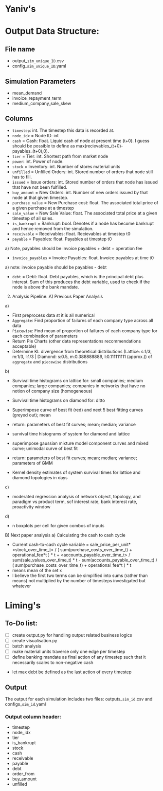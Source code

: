 # Yaniv's 

# Output Data Structure:
## File name
- output_`sim_unique_ID`.csv
- config_`sim_unique_ID`.yaml

## Simulation Parameters
- mean_demand 
- invoice_repayment_term 
- medium_company_sale_skew


## Columns
- `timestep`: int. The timestep this data is recorded at.
- `node_idx` = Node ID: int
- `cash` = Cash: float. Liquid cash of node at present time (t+0). I guess should be possible to define as max(recievables_(t+0)-payables_(t+0),0).
- `tier` = Tier: int. Shortest path from market node
- `power`: int. Power of node.
- `stock` = Inventory: int. Number of stores material units
- `unfilled` = Unfilled Orders: int. Stored number of orders that node still has to fill.
- `issued` = Issue orders: int. Stored number of orders that node has issued that have not been fulfilled.
- `buy_amount` = New Orders: int. Number of new orders issued by that node at that given timestep.
- `purchase_value` = New Purchase cost: float. The associated total price of a given purchase at a timestep
- `sale_value` = New Sale Value: float. The associated total price at a given timestep of all sales.
- `is_bankrupt` = Bankrupt: bool. Denotes if a node has become bankrupt and hence removed from the simulation.
- `receivable` = Receivables: float. Recievables at timestep t0
- `payable` = Payables: float. Payables at timestep t0

a) Note, payables should be invoice payables + debt + operation fee
- `invoice_payables` = Invoice Payables: float. Invoice payables at time t0

a) note: invoice payable should be payables - debt
- `debt` = Debt: float. Debt payables, which is the principal debt plus interest. Sum of this produces the debt variable, used to check if the node is above the bank mandate.


2) Analysis Pipeline:
A) Previous Paper Analysis

a) 
- First preprocess data st it is all numerical
- `Aggregate`: Find proportion of failures of each company type across all data
- `Piecewise`: Find mean of proportion of failures of each company type for each combination of parameters
- Return Pie Charts (other data representations recommendations acceptable)
- Determine KL divergence from theoretical distributions (Lattice: s:1/3, m:1/3, l:1/3 | Diamond: s:0.5, m:0.388888889, l:0.111111111 (approx.)) of `aggregate` and `piecewise` distributions

b)
- Survival time histograms on lattice for: small companies; medium companies; large companies; companies in networks that have no notion of company size (homogeneous)
- Survival time histograms on diamond for: ditto
- Superimpose curve of best fit (red) and next 5 best fitting curves (greyed out); mean
- return: parameters of best fit curves; mean; median; variance

- survival time histograms of system for diamond and lattice
- superimpose gaussian mixture model component curves and mixed curve; unimodal curve of best fit
- return: parameters of best fit curves; mean; median; variance; parameters of GMM

- Kernel density estimates of system survival times for lattice and diamond
topologies in days

c)
- moderated regression analysis of network object, topology, and paradigm vs product term, scf interest rate, bank interest rate, proactivity window

d)
- n boxplots per cell for given combos of inputs

B) Next paper analysis
a) Calculating the cash to cash cycle
- Current cash-to-cash cycle variable = sale_price_per_unit\*<stock_over_time_t> / ( sum(purchase_costs_over_time_t) + operational_fee\*t ) * t + <accounts_payable_over_time_t> / sum(sale_values_over_time_t) * t - sum(accounts_payable_over_time_t) / ( sum(purchase_costs_over_time_t) + operational_fee\*t ) * t
- <x> means mean of the set x
- I believe the first two terms can be simplified into sums (rather than means) not multiplied by the number of timesteps investigated but whatever



# Liming's
## To-Do list:
- [ ] create output.py for handling output related business logics
- [ ] create visualisation.py
- [ ] batch analysis
- [ ] make material units traverse only one edge per timestep
- [ ] define banking mandate as final action of any timestep such that it necessarily scales to non-negative cash

- let max debt be defined as the last action of every timestep

## Output
The output for each simulation includes two files: outputs_`sim_id`.csv and configs_`sim_id`.yaml

### Output column header: 
- timestep
- node_idx
- tier
- is_bankrupt
- stock
- cash
- receivable
- payable
- debt
- order_from
- buy_amount
- unfilled
